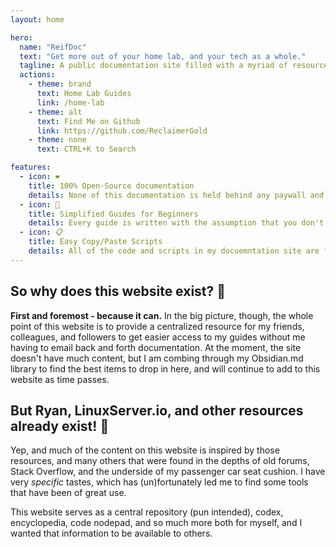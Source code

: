 ```yaml
---
layout: home

hero:
  name: "ReifDoc"
  text: "Get more out of your home lab, and your tech as a whole."
  tagline: A public documentation site filled with a myriad of resources to help people get more out of the internet.
  actions:
    - theme: brand
      text: Home Lab Guides
      link: /home-lab
    - theme: alt
      text: Find Me on Github
      link: https://github.com/ReclaimerGold
    - theme: none
      text: CTRL+K to Search

features:
  - icon: ❤️
    title: 100% Open-Source documentation
    details: None of this documentation is held behind any paywall and will never be sold to another company. I only bill for consultative services if the need should arise.
  - icon: 👶
    title: Simplified Guides for Beginners
    details: Every guide is written with the assumption that you don't have prior knowledge. I work to ensure that I reference other resources that may be important to read beforehand.
  - icon: 📋
    title: Easy Copy/Paste Scripts
    details: All of the code and scripts in my docuemntation site are formatted to be easily readable, and allow for easy copy/pasting into tools like your console, Portainer, and more.
---
```


## So why does this website exist? 🤷

**First and foremost - because it can.** In the big picture, though, the whole point of this website is to provide a centralized resource for my friends, colleagues, and followers to get easier access to my guides without me having to email back and forth documentation. At the moment, the site doesn't have much content, but I am combing through my Obsidian.md library to find the best items to drop in here, and will continue to add to this website as time passes.

## But Ryan, LinuxServer.io, and other resources already exist! 😤

Yep, and much of the content on this website is inspired by those resources, and many others that were found in the depths of old forums, Stack Overflow, and the underside of my passenger car seat cushion. I have very *specific* tastes, which has (un)fortunately led me to find some tools that have been of great use.

This website serves as a central repository (pun intended), codex, encyclopedia, code nodepad, and so much more both for myself, and I wanted that information to be available to others.